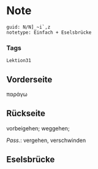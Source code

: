 # Note
```
guid: N/N]_~i`,z
notetype: Einfach + Eselsbrücke
```

### Tags
```
Lektion31
```

## Vorderseite
παράγω

## Rückseite
vorbeigehen; weggehen; <div><i>Pass.</i>: vergehen, verschwinden</div>

## Eselsbrücke


